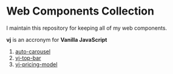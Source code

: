 # Web Components Collection #

I maintain this repository for keeping all of my web components.

**vj** is an accronym for **Vanilla JavaScript**

1. [auto-carousel](https://github.com/kksrini89/vj-auto-carousel)
2. [vj-top-bar](https://github.com/kksrini89/vj-top-bar)
3. [vj-pricing-model](https://github.com/kksrini89/vj-pricing-model)